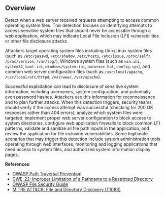 ## Overview

Detect when a web server received requests attempting to access common operating system files. This detection focuses on identifying attempts to access sensitive system files that should never be accessible through a web application, which may indicate Local File Inclusion (LFI) vulnerabilities or other file disclosure attacks.

Attackers target operating system files including Unix/Linux system files (such as `/etc/passwd`, `/etc/shadow`, `/etc/hosts`, `/etc/issue`, `/proc/self/`, `/proc/version`, `/var/log/`), Windows system files (such as `win.ini`, `system32`, `boot.ini`, `windows/system.ini`, `autoexec.bat`, `config.sys`), and common web server configuration files (such as `/usr/local/apache`, `/usr/local/etc/httpd`, `/var/www/`, `/var/apache`). 

Successful exploitation can lead to disclosure of sensitive system information, including usernames, system configuration, and potentially even password hashes. Attackers use this information for reconnaissance and to plan further attacks. When this detection triggers, security teams should verify if the access attempt was successful (checking for 200 OK responses rather than 404 errors), analyze which system files were targeted, implement proper web server configuration to block access to system directories, configure web application firewalls to block common LFI patterns, validate and sanitize all file path inputs in the application, and review the application for file inclusion vulnerabilities. Some legitimate scenarios that may trigger this detection include system administration tools operating through web interfaces, monitoring and logging applications that need access to system files, and authorized system information display pages.

**References**:
- [OWASP Path Traversal Prevention](https://owasp.org/www-community/attacks/Path_Traversal) 
- [CWE-22: Improper Limitation of a Pathname to a Restricted Directory](https://cwe.mitre.org/data/definitions/22.html)
- [OWASP File Security Guide](https://owasp.org/www-community/vulnerabilities/Unrestricted_File_Upload)
- [MITRE ATT&CK: File and Directory Discovery (T1083)](https://attack.mitre.org/techniques/T1083/)

